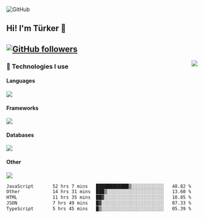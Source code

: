 ![GitHub](https://github.com/turkwr/turkwr/assets/63150613/e5462c44-ccab-48a0-8a33-9f1ea91ff35d)
<!-- ## Hi! I'm Türker 🖐️ -->

##  Hi! I'm Türker 👋
## [![GitHub followers](https://img.shields.io/github/followers/turkwr?color=333&label=Follow&logo=github&logoColor=fff&style=flat-square)](https://github.com/turkwr?tab=followers)
<a href="https://discord.com/users/162740870607536128">
 <img src="https://lanyard.cnrad.dev/api/162740870607536128?hideTimestamp=true&idleMessage=Just%20chillin'%20at%20the%20moment&bg=161a23&animated=true" align="right" />
</a>

### 🧠 Technologies I use
#### Languages
![](https://skillicons.dev/icons?i=js,ts,py,php,go&theme=dark&perline=6)
#### Frameworks
![](https://skillicons.dev/icons?i=next,react,nodejs,tailwind,bootstrap,express&theme=dark&perline=6)
#### Databases
![](https://skillicons.dev/icons?i=mongodb,mysql,sqlite,postgres&theme=dark&perline=6)
#### Other
![](https://skillicons.dev/icons?i=github,git,figma,photoshop,cloudflare,vercel,replit,vscode,visualstudio,discord&theme=dark&perline=6)


<!--START_SECTION:waka-->

```txt
JavaScript       52 hrs 7 mins   ████████████▒░░░░░░░░░░░░   48.82 %
Other            14 hrs 31 mins  ███▒░░░░░░░░░░░░░░░░░░░░░   13.60 %
HTML             11 hrs 35 mins  ██▓░░░░░░░░░░░░░░░░░░░░░░   10.85 %
JSON             7 hrs 49 mins   █▓░░░░░░░░░░░░░░░░░░░░░░░   07.33 %
TypeScript       5 hrs 45 mins   █▒░░░░░░░░░░░░░░░░░░░░░░░   05.39 %
```

<!--END_SECTION:waka-->
